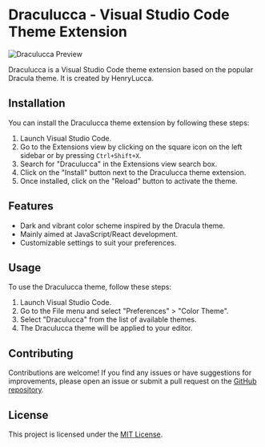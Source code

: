 # Draculucca - Visual Studio Code Theme Extension

![Draculucca Preview](https://i.ibb.co/kyRvr8d/draculucca-printscreen.jpg)

Draculucca is a Visual Studio Code theme extension based on the popular Dracula theme. It is created by HenryLucca.

## Installation

You can install the Draculucca theme extension by following these steps:

1. Launch Visual Studio Code.
2. Go to the Extensions view by clicking on the square icon on the left sidebar or by pressing `Ctrl+Shift+X`.
3. Search for "Draculucca" in the Extensions view search box.
4. Click on the "Install" button next to the Draculucca theme extension.
5. Once installed, click on the "Reload" button to activate the theme.

## Features

- Dark and vibrant color scheme inspired by the Dracula theme.
- Mainly aimed at JavaScript/React development.
- Customizable settings to suit your preferences.

## Usage

To use the Draculucca theme, follow these steps:

1. Launch Visual Studio Code.
2. Go to the File menu and select "Preferences" > "Color Theme".
3. Select "Draculucca" from the list of available themes.
4. The Draculucca theme will be applied to your editor.

## Contributing

Contributions are welcome! If you find any issues or have suggestions for improvements, please open an issue or submit a pull request on the [GitHub repository](https://github.com/HenryLucca/draculucca).

## License

This project is licensed under the [MIT License](https://opensource.org/licenses/MIT).
